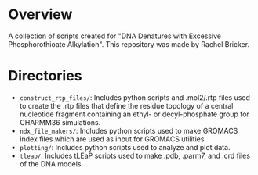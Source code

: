 # Overview 

A collection of scripts created for "DNA Denatures with Excessive Phosphorothioate Alkylation". This repository was made by Rachel Bricker.

# Directories

* `construct_rtp_files/`: Includes python scripts and .mol2/.rtp files used to create the .rtp files that define the residue topology of a central nucleotide fragment containing an ethyl- or decyl-phosphate group for CHARMM36 simulations.
* `ndx_file_makers/`: Includes python scripts used to make GROMACS index files which are used as input for GROMACS utilities.
* `plotting/`: Includes python scripts used to analyze and plot data.
* `tleap/`: Includes tLEaP scripts used to make .pdb, .parm7, and .crd files of the DNA models.
